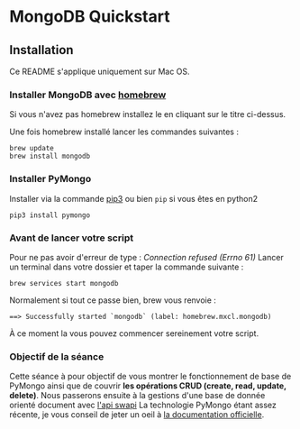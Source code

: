 # MongoDB Quickstart 

## Installation 
Ce README s'applique uniquement sur Mac OS. 


### Installer MongoDB avec [homebrew](https://brew.sh/)
Si vous n'avez pas homebrew installez le en cliquant sur le titre ci-dessus. 

Une fois homebrew installé lancer les commandes suivantes : 
```
brew update 
brew install mongodb
```


### Installer PyMongo 
Installer via la commande [pip3](https://pypi.org/project/pip/) ou bien `pip` si vous êtes en python2 
```
pip3 install pymongo 
```


### Avant de lancer votre script 
Pour ne pas avoir d'erreur de type : *Connection refused (Errno 61)*
Lancer un terminal dans votre dossier et taper la commande suivante : 
```
brew services start mongodb
```

Normalement si tout ce passe bien, brew vous renvoie : 
```
==> Successfully started `mongodb` (label: homebrew.mxcl.mongodb)
```
À ce moment la vous pouvez commencer sereinement votre script. 


### Objectif de la séance 
Cette séance à pour objectif de vous montrer le fonctionnement de base de PyMongo ainsi que de couvrir **les opérations CRUD (create, read, update, delete)**. Nous passerons ensuite à la gestions d'une base de donnée orienté document avec [l'api swapi](https://swapi.co)
La technologie PyMongo étant assez récente, je vous conseil de jeter un oeil à [la documentation officielle](https://api.mongodb.com/python/current/). 

